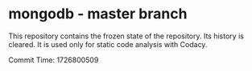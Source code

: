 # mongodb - master branch

This repository contains the frozen state of the repository.
Its history is cleared. It is used only for static code
analysis with Codacy.

Commit Time: 1726800509
